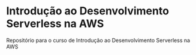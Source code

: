 # Introdução ao Desenvolvimento Serverless na AWS
Repositório para o curso de Introdução ao Desenvolvimento Serverless na AWS
